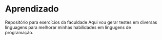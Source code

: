 # Aprendizado
Repositório para exercícios da faculdade
Aqui vou gerar testes em diversas linguagens para melhorar minhas habilidades em lingugens de programação. 